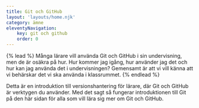 ```yaml
---
title: Git och GitHub
layout: 'layouts/home.njk'
category: ämne
eleventyNavigation:
    key: git och github
    order: 0
---
```


{% lead %}
Många lärare vill använda Git och GitHub i sin undervisning, men de är osäkra på hur. Hur kommer jag igång, hur använder jag det och hur kan jag använda det i undervisningen? Gemensamt är att vi vill känna att vi behärskar det vi ska använda i klassrummet.
{% endlead %}

Detta är en introduktion till versionshantering för lärare, där Git och GitHub är verktygen du använder. Med det sagt så fungerar introduktionen till Git på den här sidan för alla som vill lära sig mer om Git och GitHub.